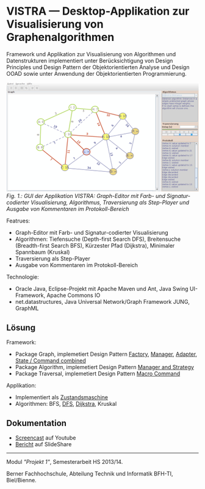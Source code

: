 # VISTRA &mdash; Desktop-Applikation zur Visualisierung von Graphenalgorithmen

Framework und Applikation zur Visualisierung von Algorithmen und Datenstrukturen implementiert unter Berücksichtigung von Design Principles und Design Pattern der Objektorientierten Analyse und Design OOAD sowie unter Anwendung der Objektorientierten Programmierung.

![vistra GUI](Docs/vistra-dijkstra.png "vistra GUI")
*Fig. 1.: GUI der Applikation VISTRA: Graph-Editor mit Farb- und Signatur-codierter Visualisierung, Algorithmus, Traversierung als Step-Player und Ausgabe von Kommentaren im Protokoll-Bereich*

Featrues:

- Graph-Editor mit Farb- und Signatur-codierter Visualisierung
- Algorithmen: Tiefensuche (Depth-first Search DFS), Breitensuche (Breadth-first Search BFS), Kürzester Pfad (Dijkstra), Minimaler Spannbaum (Kruskal)
- Traversierung als Step-Player
- Ausgabe von Kommentaren im Protokoll-Bereich

Technologie:

* Oracle Java, Eclipse-Projekt mit Apache Maven und Ant, Java Swing UI-Framework, Apache Commons IO
* net.datastructures, Java Universal Network/Graph Framework JUNG, GraphML

## Lösung

Framework:

* Package Graph, implemetiert Design Pattern [Factory](GraphVisualisierung2/src/main/java/vistra/framework/graph/GraphFactory.java), [Manager](GraphVisualisierung2/src/main/java/vistra/framework/graph/GraphManager.java), [Adapter](GraphVisualisierung2/src/main/java/vistra/framework/graph/ITraversableGraph.java), [State / Command combined](GraphVisualisierung2/src/main/java/vistra/framework/graph/item/state/)
* Package Algorithm, implemetiert Design Pattern [Manager and Strategy](GraphVisualisierung2/src/main/java/vistra/framework/algorithm/IAlgorithmManager.java)
* Package Traversal, implemetiert Design Pattern [Macro Command](GraphVisualisierung2/src/main/java/vistra/framework/traversal/step/)

Applikation:

* Implementiert als [Zustandsmaschine](GraphVisualisierung2/src/main/java/vistra/app/control/state/)
* Algorithmen: BFS, [DFS](GraphVisualisierung2/src/main/java/vistra/framework/algorithm/impl/DFS.java), [Dijkstra](GraphVisualisierung2/src/main/java/vistra/framework/algorithm/impl/Dijkstra.java), Kruskal

## Dokumentation

* [Screencast](https://youtu.be/PHCs4vWJ0Cw) auf Youtube
* [Bericht](https://www.slideshare.net/RolandBruggmann/desktopapp-zur-visualisierung-von-graphenalgorithmen) auf SlideShare

---

Modul *"Projekt 1"*, Semesterarbeit HS 2013/14.

Berner Fachhochschule, Abteilung Technik und Informatik BFH-TI, Biel/Bienne.
